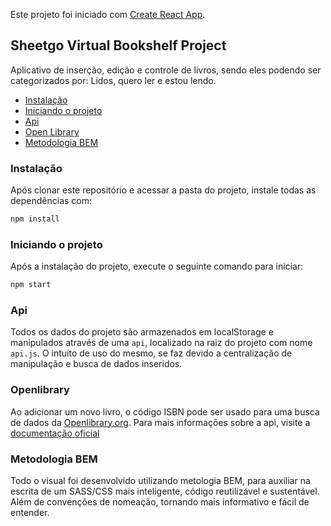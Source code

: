 
Este projeto foi iniciado com [Create React App](https://github.com/facebook/create-react-app).

## Sheetgo Virtual Bookshelf Project

Aplicativo de inserção, edição e controle de livros, sendo eles podendo ser categorizados por: Lidos, quero ler e estou lendo.

- [Instalação](#instalação)
- [Iniciando o projeto](#Iniciando-o-projeto)
- [Api](#api)
- [Open Library](#open-library)
- [Metodologia BEM](#metodologia-bem)

### Instalação

Após clonar este repositório e acessar a pasta do projeto, instale todas as dependências com:
```sh
npm install
```

### Iniciando o projeto

Após a instalação do projeto, execute o seguinte comando para iniciar:
```sh
npm start
```

### Api
Todos os dados do projeto são armazenados em localStorage e manipulados através de uma `api`, localizado na raiz do projeto com nome `api.js`. O intuíto de uso do mesmo, se faz devido a centralização de manipulação e busca de dados inseridos.

### Openlibrary
Ao adicionar um novo livro, o código ISBN pode ser usado para uma busca de dados da [Openlibrary.org](http://openlibrary.org/). Para mais informações sobre a api, visite a [documentação oficial](https://openlibrary.org/developers/api)


### Metodologia BEM
Todo o visual foi desenvolvido utilizando metologia BEM, para auxiliar na escrita de um SASS/CSS mais inteligente, código reutilizável e sustentável. Além de convenções de nomeação, tornando mais informativo e fácil de entender.




